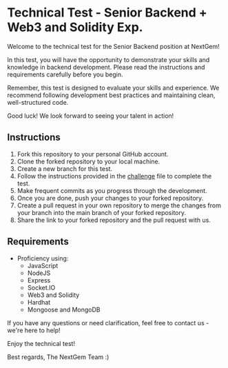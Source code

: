 # Technical Test - Senior Backend + Web3 and Solidity Exp.

Welcome to the technical test for the Senior Backend position at NextGem!

In this test, you will have the opportunity to demonstrate your skills and knowledge in backend development. Please read the instructions and requirements carefully before you begin.

Remember, this test is designed to evaluate your skills and experience. We recommend following development best practices and maintaining clean, well-structured code.

Good luck! We look forward to seeing your talent in action!

## Instructions

1. Fork this repository to your personal GitHub account.
2. Clone the forked repository to your local machine.
3. Create a new branch for this test.
4. Follow the instructions provided in the [challenge](challenge.md) file to complete the test.
5. Make frequent commits as you progress through the development.
6. Once you are done, push your changes to your forked repository.
7. Create a pull request in your own repository to merge the changes from your branch into the main branch of your forked repository.
8. Share the link to your forked repository and the pull request with us.

## Requirements

- Proficiency using:
    - JavaScript
    - NodeJS
    - Express
    - Socket.IO
    - Web3 and Solidity
    - Hardhat
    - Mongoose and MongoDB

If you have any questions or need clarification, feel free to contact us - we're here to help!

Enjoy the technical test!

Best regards,
The NextGem Team :) 
